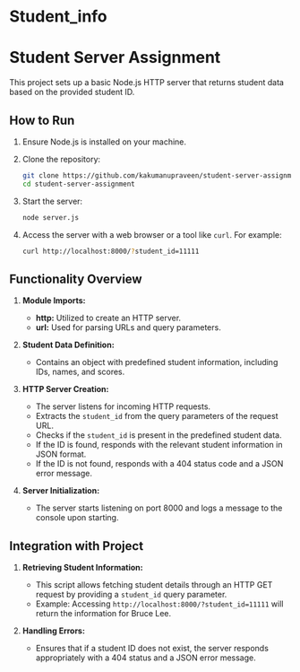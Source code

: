 # Student_info

# Student Server Assignment

This project sets up a basic Node.js HTTP server that returns student data based on the provided student ID.

## How to Run

1. Ensure Node.js is installed on your machine.
2. Clone the repository:

    ```sh
    git clone https://github.com/kakumanupraveen/student-server-assignment.git
    cd student-server-assignment
    ```

3. Start the server:

    ```sh
    node server.js
    ```

4. Access the server with a web browser or a tool like `curl`. For example:

    ```sh
    curl http://localhost:8000/?student_id=11111
    ```

## Functionality Overview

1. **Module Imports:**
    - **http:** Utilized to create an HTTP server.
    - **url:** Used for parsing URLs and query parameters.

2. **Student Data Definition:**
    - Contains an object with predefined student information, including IDs, names, and scores.

3. **HTTP Server Creation:**
    - The server listens for incoming HTTP requests.
    - Extracts the `student_id` from the query parameters of the request URL.
    - Checks if the `student_id` is present in the predefined student data.
    - If the ID is found, responds with the relevant student information in JSON format.
    - If the ID is not found, responds with a 404 status code and a JSON error message.

4. **Server Initialization:**
    - The server starts listening on port 8000 and logs a message to the console upon starting.

## Integration with Project

1. **Retrieving Student Information:**
    - This script allows fetching student details through an HTTP GET request by providing a `student_id` query parameter.
    - Example: Accessing `http://localhost:8000/?student_id=11111` will return the information for Bruce Lee.

2. **Handling Errors:**
    - Ensures that if a student ID does not exist, the server responds appropriately with a 404 status and a JSON error message.
